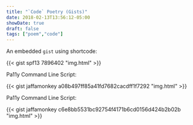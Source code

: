 ```yaml
---
title: "`Code` Poetry (Gists)"
date: 2018-02-13T13:56:12-05:00
showDate: true
draft: false
tags: ["poem","code"]
---
```

An embedded `gist` using shortcode:

{{< gist spf13 7896402 "img.html" >}}

Pa11y Command Line Script:

{{< gist jaffamonkey a08b497ff85a41fd7682cacdff1f7292 "img.html" >}}

Pa11y Command Line Script:

{{< gist jaffamonkey c6e8bb5531bc92754f4171b6cd0156d424b2b02b "img.html" >}}
